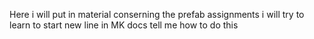 Here i will put in material conserning the prefab assignments
i will try to learn to start new line in MK docs
tell me how to do this
